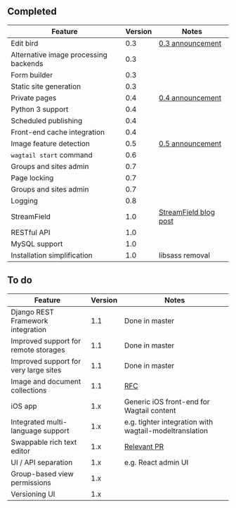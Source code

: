 ## Completed
Feature | Version | Notes
------- | ------- | -----
Edit bird | 0.3 | [0.3 announcement](https://torchbox.com/blog/wagtail-03-say-hello-edit-bird/)
Alternative image processing backends | 0.3 |
Form builder | 0.3 |
Static site generation | 0.3 |
Private pages | 0.4 | [0.4 announcement](https://wagtail.io/blog/wagtail-04/)
Python 3 support | 0.4 | 
Scheduled publishing | 0.4 | 
Front-end cache integration | 0.4 | 
Image feature detection | 0.5 | [0.5 announcement](https://wagtail.io/blog/wagtail-05/)
`wagtail start` command | 0.6 | 
Groups and sites admin | 0.7 | 
Page locking | 0.7 | 
Groups and sites admin | 0.7 | 
Logging | 0.8 | 
StreamField | 1.0 | [StreamField blog post](https://torchbox.com/blog/rich-text-fields-and-faster-horses/)
RESTful API | 1.0 | 
MySQL support | 1.0 | 
Installation simplification | 1.0 | libsass removal

## To do
Feature | Version | Notes
------- | ------- | -----
Django REST Framework integration | 1.1 | Done in master
Improved support for remote storages | 1.1 | Done in master
Improved support for very large sites | 1.1 | Done in master
Image and document collections | 1.1 | [RFC](https://github.com/torchbox/wagtail/wiki/Collections-RFC)
iOS app | 1.x | Generic iOS front-end for Wagtail content
Integrated multi-language support | 1.x | e.g. tighter integration with wagtail-modeltranslation
Swappable rich text editor | 1.x | [Relevant PR](https://github.com/torchbox/wagtail/pull/1521)
UI / API separation | 1.x | e.g. React admin UI
Group-based view permissions | 1.x | 
Versioning UI | 1.x | 